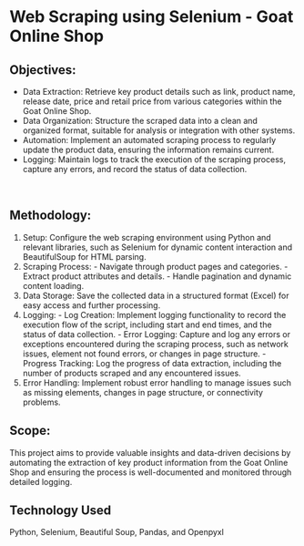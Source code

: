 # Web Scraping using Selenium - Goat Online Shop

## Objectives: 

  - Data Extraction: Retrieve key product details such as link, product name, release date, price and retail price from various categories within the Goat Online Shop.
  - Data Organization: Structure the scraped data into a clean and organized format, suitable for analysis or integration with other systems.
  - Automation: Implement an automated scraping process to regularly update the product data, ensuring the information remains current.
  - Logging: Maintain logs to track the execution of the scraping process, capture any errors, and record the status of data collection.

<br/>

## Methodology: 

  1. Setup: Configure the web scraping environment using Python and relevant libraries, such as Selenium for dynamic content interaction and BeautifulSoup for HTML parsing.
  2. Scraping Process:
    - Navigate through product pages and categories.
    - Extract product attributes and details.
    - Handle pagination and dynamic content loading.
  3. Data Storage: Save the collected data in a structured format (Excel) for easy access and further processing.
  4. Logging:
    - Log Creation: Implement logging functionality to record the execution flow of the script, including start and end times, and the status of data collection.
    - Error Logging: Capture and log any errors or exceptions encountered during the scraping process, such as network issues, element not found errors, or changes in page structure.
    - Progress Tracking: Log the progress of data extraction, including the number of products scraped and any encountered issues.
  5. Error Handling: Implement robust error handling to manage issues such as missing elements, changes in page structure, or connectivity problems.


## Scope: 

This project aims to provide valuable insights and data-driven decisions by automating the extraction of key product information from the Goat Online Shop and ensuring the process is well-documented and monitored through detailed logging.

## Technology Used
Python, Selenium, Beautiful Soup, Pandas, and Openpyxl

